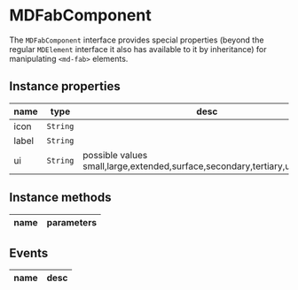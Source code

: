 # MDFabComponent
The `MDFabComponent` interface provides special properties (beyond the regular `MDElement` interface it also has available to it by inheritance) for manipulating `<md-fab>` elements.

## Instance properties

name|type|desc
---|---|---
icon|`String`|
label|`String`|
ui|`String`|possible values small,large,extended,surface,secondary,tertiary,unelevated

## Instance methods

name|parameters
---|---

## Events

name|desc
---|---
